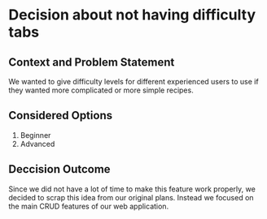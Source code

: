 # Decision about not having difficulty tabs

## Context and Problem Statement 
We wanted to give difficulty levels for different experienced users to use if they wanted more complicated or more simple recipes.
## Considered Options 
1. Beginner
2. Advanced
## Deccision Outcome 
Since we did not have a lot of time to make this feature work properly, we decided to scrap this idea from our original plans. Instead we focused on the main CRUD features of our web application.
